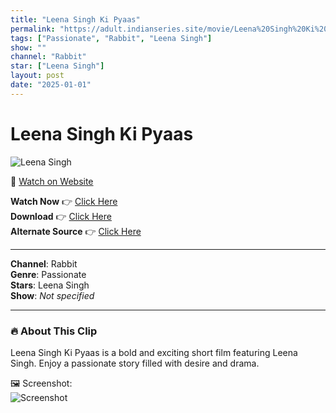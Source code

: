 ```yaml
---
title: "Leena Singh Ki Pyaas"
permalink: "https://adult.indianseries.site/movie/Leena%20Singh%20Ki%20Pyaas"
tags: ["Passionate", "Rabbit", "Leena Singh"]
show: ""
channel: "Rabbit"
star: ["Leena Singh"]
layout: post
date: "2025-01-01"
---
```


# Leena Singh Ki Pyaas

![Leena Singh](https://shorts.desisins.com/wp-content/uploads/2024/04/Leena-Singh-in-DesiSins.com_.jpg)

🔗 [Watch on Website](https://adult.indianseries.site/movie/Leena%20Singh%20Ki%20Pyaas)

**Watch Now** 👉 [Click Here](https://adult.indianseries.site/movie/Leena%20Singh%20Ki%20Pyaas)  
**Download** 👉 [Click Here](https://adult.indianseries.site/movie/Leena%20Singh%20Ki%20Pyaas)  
**Alternate Source** 👉 [Click Here](https://adult.indianseries.site/movie/Leena%20Singh%20Ki%20Pyaas)

---

**Channel**: Rabbit  
**Genre**: Passionate  
**Stars**: Leena Singh  
**Show**: *Not specified*

---

### 🔥 About This Clip

Leena Singh Ki Pyaas is a bold and exciting short film featuring Leena Singh. Enjoy a passionate story filled with desire and drama.
 
🖼️ Screenshot:  
![Screenshot](https://shorts.desisins.com/wp-content/uploads/2024/04/Leena-Singh-in-DesiSins.com_.jpg)
